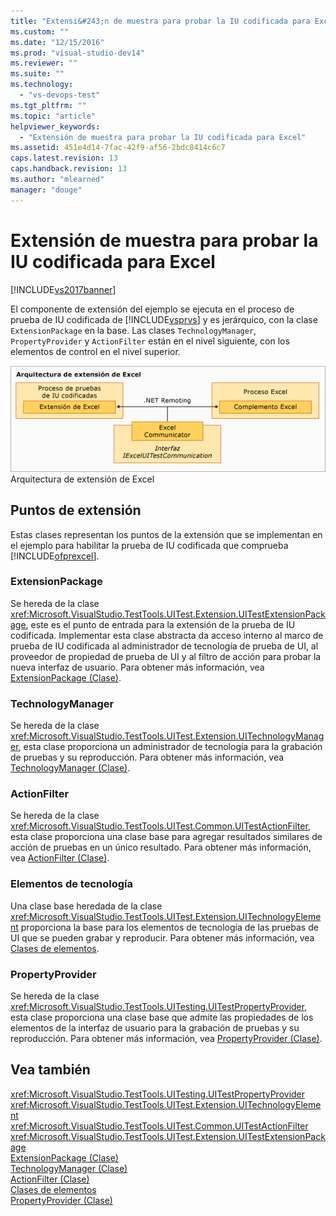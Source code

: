 ```yaml
---
title: "Extensi&#243;n de muestra para probar la IU codificada para Excel | Microsoft Docs"
ms.custom: ""
ms.date: "12/15/2016"
ms.prod: "visual-studio-dev14"
ms.reviewer: ""
ms.suite: ""
ms.technology: 
  - "vs-devops-test"
ms.tgt_pltfrm: ""
ms.topic: "article"
helpviewer_keywords: 
  - "Extensión de muestra para probar la IU codificada para Excel"
ms.assetid: 451e4d14-7fac-42f9-af56-2bdc8414c6c7
caps.latest.revision: 13
caps.handback.revision: 13
ms.author: "mlearned"
manager: "douge"
---
```

# Extensi&#243;n de muestra para probar la IU codificada para Excel
[!INCLUDE[vs2017banner](../code-quality/includes/vs2017banner.md)]

El componente de extensión del ejemplo se ejecuta en el proceso de prueba de IU codificada de [!INCLUDE[vsprvs](../code-quality/includes/vsprvs_md.md)] y es jerárquico, con la clase `ExtensionPackage` en la base.  Las clases `TechnologyManager`, `PropertyProvider` y `ActionFilter` están en el nivel siguiente, con los elementos de control en el nivel superior.  
  
 ![Arquitectura de extension de pruebas para Excel](../test/media/excel_extarch.png "Excel\_ExtArch")  
Arquitectura de extensión de Excel  
  
## Puntos de extensión  
 Estas clases representan los puntos de la extensión que se implementan en el ejemplo para habilitar la prueba de IU codificada que comprueba [!INCLUDE[ofprexcel](../test/includes/ofprexcel_md.md)].  
  
### ExtensionPackage  
 Se hereda de la clase <xref:Microsoft.VisualStudio.TestTools.UITest.Extension.UITestExtensionPackage>, este es el punto de entrada para la extensión de la prueba de IU codificada.  Implementar esta clase abstracta da acceso interno al marco de prueba de IU codificada al administrador de tecnología de prueba de UI, al proveedor de propiedad de prueba de UI y al filtro de acción para probar la nueva interfaz de usuario.  Para obtener más información, vea [ExtensionPackage \(Clase\)](../test/sample-excel-extension-extensionpackage-class.md).  
  
### TechnologyManager  
 Se hereda de la clase <xref:Microsoft.VisualStudio.TestTools.UITest.Extension.UITechnologyManager>, esta clase proporciona un administrador de tecnología para la grabación de pruebas y su reproducción.  Para obtener más información, vea [TechnologyManager \(Clase\)](../test/sample-excel-extension-technologymanager-class.md).  
  
### ActionFilter  
 Se hereda de la clase <xref:Microsoft.VisualStudio.TestTools.UITest.Common.UITestActionFilter>, esta clase proporciona una clase base para agregar resultados similares de acción de pruebas en un único resultado.  Para obtener más información, vea [ActionFilter \(Clase\)](../test/sample-excel-extension-actionfilter-class.md).  
  
### Elementos de tecnología  
 Una clase base heredada de la clase <xref:Microsoft.VisualStudio.TestTools.UITest.Extension.UITechnologyElement> proporciona la base para los elementos de tecnología de las pruebas de UI que se pueden grabar y reproducir.  Para obtener más información, vea [Clases de elementos](../test/sample-excel-extension-element-classes.md).  
  
### PropertyProvider  
 Se hereda de la clase <xref:Microsoft.VisualStudio.TestTools.UITesting.UITestPropertyProvider>, esta clase proporciona una clase base que admite las propiedades de los elementos de la interfaz de usuario para la grabación de pruebas y su reproducción.  Para obtener más información, vea [PropertyProvider \(Clase\)](../test/sample-excel-extension-propertyprovider-class.md).  
  
## Vea también  
 <xref:Microsoft.VisualStudio.TestTools.UITesting.UITestPropertyProvider>   
 <xref:Microsoft.VisualStudio.TestTools.UITest.Extension.UITechnologyElement>   
 <xref:Microsoft.VisualStudio.TestTools.UITest.Common.UITestActionFilter>   
 <xref:Microsoft.VisualStudio.TestTools.UITest.Extension.UITestExtensionPackage>   
 [ExtensionPackage \(Clase\)](../test/sample-excel-extension-extensionpackage-class.md)   
 [TechnologyManager \(Clase\)](../test/sample-excel-extension-technologymanager-class.md)   
 [ActionFilter \(Clase\)](../test/sample-excel-extension-actionfilter-class.md)   
 [Clases de elementos](../test/sample-excel-extension-element-classes.md)   
 [PropertyProvider \(Clase\)](../test/sample-excel-extension-propertyprovider-class.md)